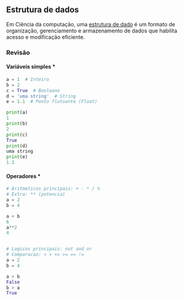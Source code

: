 ## Estrutura de dados

Em Ciência da computação, uma [estrutura de dado](
https://https://en.wikipedia.org/wiki/Data_structure) é um  formato de 
organização, gerenciamento e armazenamento de dados que habilita acesso e 
modificação eficiente.

### Revisão

#### Variáveis simples *

```Python tab=
a = 1  # Inteiro
b = 2
c = True  # Booleano
d = 'uma string'  # String
e = 1.1  # Ponto flutuante (Float)

print(a)
1
print(b)
2
print(c)
True
print(d)
uma string
print(e)
1.1
```

#### Operadores *

```Python tab=
# Aritmeticos principais: + - * / %
# Extra: ** (potencia)
a = 2
b = 4

a + b
6
a**2
4


# Logicos principais: not and or
# Comparacao: < > <= >= == !=
a = 2
b = 4

a > b
False
b > a
True
```

